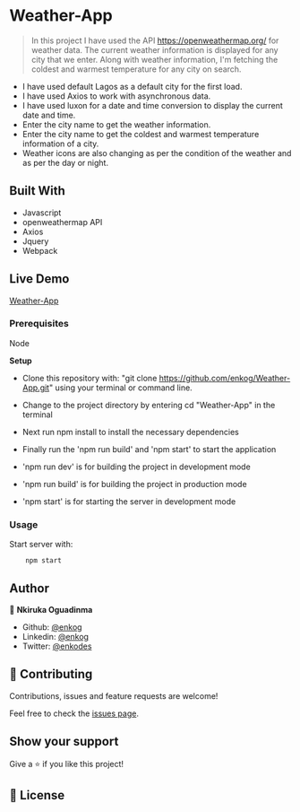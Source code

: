 # Weather-App

> In this project I have used the API https://openweathermap.org/ for weather data. The current weather information is displayed for any city that we enter. Along with weather information, I'm fetching the coldest and warmest temperature for any city on search.

- I have used default Lagos as a default city for the first load.
- I have used Axios to work with asynchronous data.
- I have used luxon for a date and time conversion to display the current date and time.
- Enter the city name to get the weather information.
- Enter the city name to get the coldest and warmest temperature information of a city.
- Weather icons are also changing as per the condition of the weather and as per the day or night.

## Built With

- Javascript
- openweathermap API
- Axios
- Jquery
- Webpack

## Live Demo

[Weather-App](https://kind-banach-d6f321.netlify.app/)

### Prerequisites

Node

**Setup**

- Clone this repository with: "git clone https://github.com/enkog/Weather-App.git" using your terminal or command line.

- Change to the project directory by entering cd "Weather-App" in the terminal

- Next run npm install to install the necessary dependencies

- Finally run the 'npm run build' and 'npm start' to start the application

- 'npm run dev' is for building the project in development mode

- 'npm run build' is for building the project in production mode

- 'npm start' is for starting the server in development mode

### Usage

Start server with:

```
    npm start
```

## Author

👤 **Nkiruka Oguadinma**

- Github: [@enkog](https://github.com/enkog)
- Linkedin: [@enkog](https://www.linkedin.com/in/enkog/)
- Twitter: [@enkodes](https://twitter.com/enkodes)

## 🤝 Contributing

Contributions, issues and feature requests are welcome!

Feel free to check the [issues page](issues/).

## Show your support

Give a ⭐️ if you like this project!

## 📝 License